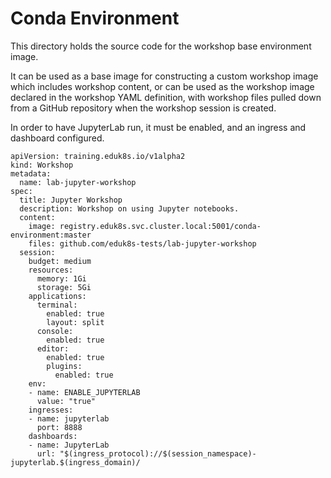 Conda Environment
=================

This directory holds the source code for the workshop base environment image.

It can be used as a base image for constructing a custom workshop image which
includes workshop content, or can be used as the workshop image declared in the
workshop YAML definition, with workshop files pulled down from a GitHub
repository when the workshop session is created.

In order to have JupyterLab run, it must be enabled, and an ingress and
dashboard configured.

```
apiVersion: training.eduk8s.io/v1alpha2
kind: Workshop
metadata:
  name: lab-jupyter-workshop
spec:
  title: Jupyter Workshop
  description: Workshop on using Jupyter notebooks.
  content:
    image: registry.eduk8s.svc.cluster.local:5001/conda-environment:master
    files: github.com/eduk8s-tests/lab-jupyter-workshop
  session:
    budget: medium
    resources:
      memory: 1Gi
      storage: 5Gi
    applications:
      terminal:
        enabled: true
        layout: split
      console:
        enabled: true
      editor:
        enabled: true
        plugins:
          enabled: true
    env:
    - name: ENABLE_JUPYTERLAB
      value: "true"
    ingresses:
    - name: jupyterlab
      port: 8888
    dashboards:
    - name: JupyterLab
      url: "$(ingress_protocol)://$(session_namespace)-jupyterlab.$(ingress_domain)/
```
